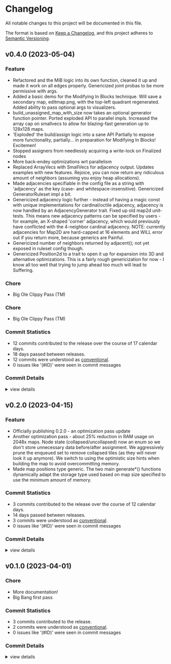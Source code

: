 # Changelog

All notable changes to this project will be documented in this file.

The format is based on [Keep a Changelog](https://keepachangelog.com/en/1.0.0/),
and this project adheres to [Semantic Versioning](https://semver.org/spec/v2.0.0.html).

## v0.4.0 (2023-05-04)

<csr-id-69e8d9f7a45ad95dfe1e3bef00dc53d21df99ad1/>
<csr-id-62393699bc324e6f7ceeac4caad7872116ee7647/>
<csr-id-e5a383c87f846842cf2bd2bed12e6255141ef290/>
<csr-id-85a2b0d50a2300f084cbf996795e7caa10d4155a/>
<csr-id-89c4a9daeed8a6a7c14c817c2ab4df1f9ba2ec65/>
<csr-id-fa8e99fab59704f103e969e0471985279a81bf43/>
<csr-id-20e6c6a68cb4ed429cd24fa72f0de346a4e14978/>
<csr-id-c1c8ff7a7261eec7542e58054614bfb212fb26d0/>
<csr-id-9e68ed34c35eb3a2baac0cb5e46fe355281cd08f/>
<csr-id-b2fed8b9510ae8e0266c220563a4350bf33bfac4/>
<csr-id-aef5978d0126fd163e5d93875b208dc24b7bd9d5/>
<csr-id-5693c8482f2e56b3aa29ef78fefd54b868929b55/>
<csr-id-eeef76a296bdc7b6d962e0933aac2e24137db3f6/>

### Feature

 - <csr-id-69e8d9f7a45ad95dfe1e3bef00dc53d21df99ad1/> Refactored and the MiB logic into its own function, cleaned it up and made it work on all edges properly. Genericized joint probas to be more permissive with args.
 - <csr-id-62393699bc324e6f7ceeac4caad7872116ee7647/> Added a basic demo for the Modifying In Blocks technique. Will save a secondary map, editmap.png, with the top-left quadrant regenerated. Added ability to pass optional args to visualizers.
 - <csr-id-e5a383c87f846842cf2bd2bed12e6255141ef290/> build_unassigned_map_with_size now takes an optional generator function pointer. Ported exploded API to parallel impls. Increased the array cap on smallvecs to allow for blazing-fast generation up to 128x128 maps.
 - <csr-id-85a2b0d50a2300f084cbf996795e7caa10d4155a/> 'Exploded' the build/assign logic into a sane API
   Partially to expose more functionality, partially... in preparation for Modifying In Blocks! Excitemen!
 - <csr-id-89c4a9daeed8a6a7c14c817c2ab4df1f9ba2ec65/> Stopped assigners from needlessly acquiring a write-lock on Finalized nodes
 - <csr-id-fa8e99fab59704f103e969e0471985279a81bf43/> More back-endey optimizations wrt parallelism
 - <csr-id-20e6c6a68cb4ed429cd24fa72f0de346a4e14978/> Replaced ArrayVecs with SmallVecs for adjacency output. Updates examples with new features.
   Rejoice, you can now return any ridiculous amount of neighbors (assuming you enjoy heap allocations).
 - <csr-id-c1c8ff7a7261eec7542e58054614bfb212fb26d0/> Made adjacencies specifiable in the config file as a string with 'adjacency' as the key (case- and whitespace-insensitive). Genericized GeneratorRuleset impl a bit.
 - <csr-id-9e68ed34c35eb3a2baac0cb5e46fe355281cd08f/> Genericized adjacency logic further - instead of having a magic const with unique implementations for cardinal/octile adjacency, adjacency is now handled by an AdjacencyGenerator trait. Fixed up old map2d unit-tests.
   This means new adjacency patterns can be specified by users - for example, an X-shaped 'corner' adjacency, which would previously have conflicted with the 4-neighbor cardinal adjacency.
   NOTE: currently adjacencies for Map2D are hard-capped at 16 elements and WILL error out if you return more, because generics are Painful.
 - <csr-id-b2fed8b9510ae8e0266c220563a4350bf33bfac4/> Genericized number of neighbors returned by adjacent(); not yet exposed in ruleset config though.
 - <csr-id-aef5978d0126fd163e5d93875b208dc24b7bd9d5/> Genericized Position2d to a trait to open it up for expansion into 3D and alternative optimizations.
   This is a fairly rough genericization for now - I know all too well that trying to jump ahead too much will lead to Suffering.

### Chore

 - <csr-id-eeef76a296bdc7b6d962e0933aac2e24137db3f6/> Big Ole Clippy Pass (TM)

### Chore

 - <csr-id-5693c8482f2e56b3aa29ef78fefd54b868929b55/> Big Ole Clippy Pass (TM)

### Commit Statistics

<csr-read-only-do-not-edit/>

 - 12 commits contributed to the release over the course of 17 calendar days.
 - 18 days passed between releases.
 - 12 commits were understood as [conventional](https://www.conventionalcommits.org).
 - 0 issues like '(#ID)' were seen in commit messages

### Commit Details

<csr-read-only-do-not-edit/>

<details><summary>view details</summary>

 * **Uncategorized**
    - Big Ole Clippy Pass (TM) ([`eeef76a`](https://github.com/scrdest/MorkovChain-maptiler/commit/eeef76a296bdc7b6d962e0933aac2e24137db3f6))
    - Refactored and the MiB logic into its own function, cleaned it up and made it work on all edges properly. Genericized joint probas to be more permissive with args. ([`69e8d9f`](https://github.com/scrdest/MorkovChain-maptiler/commit/69e8d9f7a45ad95dfe1e3bef00dc53d21df99ad1))
    - Added a basic demo for the Modifying In Blocks technique. Will save a secondary map, editmap.png, with the top-left quadrant regenerated. Added ability to pass optional args to visualizers. ([`6239369`](https://github.com/scrdest/MorkovChain-maptiler/commit/62393699bc324e6f7ceeac4caad7872116ee7647))
    - Build_unassigned_map_with_size now takes an optional generator function pointer. Ported exploded API to parallel impls. Increased the array cap on smallvecs to allow for blazing-fast generation up to 128x128 maps. ([`e5a383c`](https://github.com/scrdest/MorkovChain-maptiler/commit/e5a383c87f846842cf2bd2bed12e6255141ef290))
    - 'Exploded' the build/assign logic into a sane API ([`85a2b0d`](https://github.com/scrdest/MorkovChain-maptiler/commit/85a2b0d50a2300f084cbf996795e7caa10d4155a))
    - Stopped assigners from needlessly acquiring a write-lock on Finalized nodes ([`89c4a9d`](https://github.com/scrdest/MorkovChain-maptiler/commit/89c4a9daeed8a6a7c14c817c2ab4df1f9ba2ec65))
    - More back-endey optimizations wrt parallelism ([`fa8e99f`](https://github.com/scrdest/MorkovChain-maptiler/commit/fa8e99fab59704f103e969e0471985279a81bf43))
    - Replaced ArrayVecs with SmallVecs for adjacency output. Updates examples with new features. ([`20e6c6a`](https://github.com/scrdest/MorkovChain-maptiler/commit/20e6c6a68cb4ed429cd24fa72f0de346a4e14978))
    - Made adjacencies specifiable in the config file as a string with 'adjacency' as the key (case- and whitespace-insensitive). Genericized GeneratorRuleset impl a bit. ([`c1c8ff7`](https://github.com/scrdest/MorkovChain-maptiler/commit/c1c8ff7a7261eec7542e58054614bfb212fb26d0))
    - Genericized adjacency logic further - instead of having a magic const with unique implementations for cardinal/octile adjacency, adjacency is now handled by an AdjacencyGenerator trait. Fixed up old map2d unit-tests. ([`9e68ed3`](https://github.com/scrdest/MorkovChain-maptiler/commit/9e68ed34c35eb3a2baac0cb5e46fe355281cd08f))
    - Genericized number of neighbors returned by adjacent(); not yet exposed in ruleset config though. ([`b2fed8b`](https://github.com/scrdest/MorkovChain-maptiler/commit/b2fed8b9510ae8e0266c220563a4350bf33bfac4))
    - Genericized Position2d to a trait to open it up for expansion into 3D and alternative optimizations. ([`aef5978`](https://github.com/scrdest/MorkovChain-maptiler/commit/aef5978d0126fd163e5d93875b208dc24b7bd9d5))
</details>

## v0.2.0 (2023-04-15)

<csr-id-4e885810526e735c15235f046cfe17259b88c784/>
<csr-id-dfb7d9130e602e6f08d25ac6c7e86b2fd57a55ad/>
<csr-id-6ae172ecc8b2b1c6284de76e9bf8a2253286696e/>

### Feature

 - <csr-id-4e885810526e735c15235f046cfe17259b88c784/> Officially publishing 0.2.0 - an optimization pass update
 - <csr-id-dfb7d9130e602e6f08d25ac6c7e86b2fd57a55ad/> Another optimization pass - about 25% reduction in RAM usage on 2048x maps.
   Node state (collapsed/uncollapsed) now an enum so we don't store unnecessary data before/after assignment.
   We aggressively prune the enqueued set to remove collapsed tiles (as they will never look it up anymore).
   We switch to using the optimistic size hints when building the map to avoid overcommitting memory.
 - <csr-id-6ae172ecc8b2b1c6284de76e9bf8a2253286696e/> Made map positions type generic. The two main generate*() functions dynamically adapt the storage type used based on map size specified to use the minimum amount of memory.

### Commit Statistics

<csr-read-only-do-not-edit/>

 - 3 commits contributed to the release over the course of 12 calendar days.
 - 14 days passed between releases.
 - 3 commits were understood as [conventional](https://www.conventionalcommits.org).
 - 0 issues like '(#ID)' were seen in commit messages

### Commit Details

<csr-read-only-do-not-edit/>

<details><summary>view details</summary>

 * **Uncategorized**
    - Officially publishing 0.2.0 - an optimization pass update ([`4e88581`](https://github.com/scrdest/MorkovChain-maptiler/commit/4e885810526e735c15235f046cfe17259b88c784))
    - Another optimization pass - about 25% reduction in RAM usage on 2048x maps. ([`dfb7d91`](https://github.com/scrdest/MorkovChain-maptiler/commit/dfb7d9130e602e6f08d25ac6c7e86b2fd57a55ad))
    - Made map positions type generic. The two main generate*() functions dynamically adapt the storage type used based on map size specified to use the minimum amount of memory. ([`6ae172e`](https://github.com/scrdest/MorkovChain-maptiler/commit/6ae172ecc8b2b1c6284de76e9bf8a2253286696e))
</details>

## v0.1.0 (2023-04-01)

<csr-id-706b2e0442678ab68ec21cd85aa55380cc110a52/>
<csr-id-1f48f6debfbe67746d091532a058e16ffdcf47af/>

### Chore

 - <csr-id-706b2e0442678ab68ec21cd85aa55380cc110a52/> More documentation!
 - <csr-id-1f48f6debfbe67746d091532a058e16ffdcf47af/> Big Bang first pass

### Commit Statistics

<csr-read-only-do-not-edit/>

 - 3 commits contributed to the release.
 - 2 commits were understood as [conventional](https://www.conventionalcommits.org).
 - 0 issues like '(#ID)' were seen in commit messages

### Commit Details

<csr-read-only-do-not-edit/>

<details><summary>view details</summary>

 * **Uncategorized**
    - More documentation! ([`706b2e0`](https://github.com/scrdest/MorkovChain-maptiler/commit/706b2e0442678ab68ec21cd85aa55380cc110a52))
    - Big Bang first pass ([`1f48f6d`](https://github.com/scrdest/MorkovChain-maptiler/commit/1f48f6debfbe67746d091532a058e16ffdcf47af))
    - Initial commit ([`0ed6362`](https://github.com/scrdest/MorkovChain-maptiler/commit/0ed636258926731f511a8ce8859562992ae64781))
</details>

